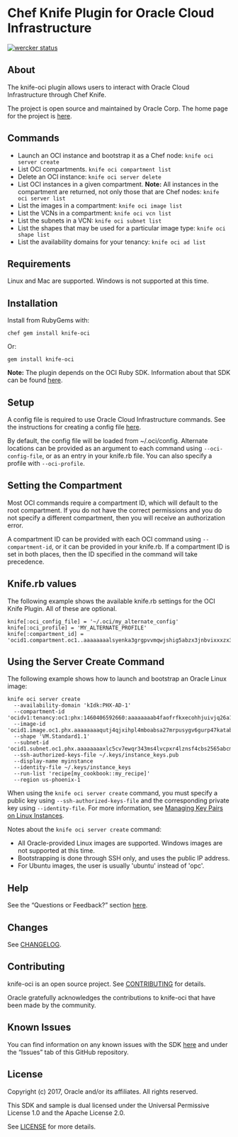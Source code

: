# Chef Knife Plugin for Oracle Cloud Infrastructure
[![wercker status](https://app.wercker.com/status/82cc98510b6b52b3a37d1212174a1d56/s/master "wercker status")](https://app.wercker.com/project/byKey/82cc98510b6b52b3a37d1212174a1d56)

## About

The knife-oci plugin allows users to interact with Oracle Cloud Infrastructure through Chef Knife.

The project is open source and maintained by Oracle Corp. The home page for the project is [here](https://docs.us-phoenix-1.oraclecloud.com/Content/API/SDKDocs/knifeplugin.htm).

## Commands

- Launch an OCI instance and bootstrap it as a Chef node:
  `knife oci server create`
- List OCI compartments.
  `knife oci compartment list`
- Delete an OCI instance:
  `knife oci server delete`
- List OCI instances in a given compartment. **Note:** All instances in the compartment are returned, not only those that are Chef nodes:
  `knife oci server list`
- List the images in a compartment:
  `knife oci image list`
- List the VCNs in a compartment:
  `knife oci vcn list`
- List the subnets in a VCN:
  `knife oci subnet list`
- List the shapes that may be used for a particular image type:
  `knife oci shape list`
- List the availability domains for your tenancy:
  `knife oci ad list`

## Requirements

Linux and Mac are supported. Windows is not supported at this time.

## Installation

Install from RubyGems with:

    chef gem install knife-oci

Or:

    gem install knife-oci

**Note:** The plugin depends on the OCI Ruby SDK. Information about that SDK can be found [here](https://docs.us-phoenix-1.oraclecloud.com/Content/API/SDKDocs/rubysdk.htm).

## Setup

A config file is required to use Oracle Cloud Infrastructure commands. See the instructions for creating a config file [here](https://docs.us-phoenix-1.oraclecloud.com/Content/API/Concepts/sdkconfig.htm).

By default, the config file will be loaded from ~/.oci/config. Alternate locations can be provided as an argument to each command using `--oci-config-file`, or as an entry in your knife.rb file. You can also specify a profile with `--oci-profile`.

## Setting the Compartment

Most OCI commands require a compartment ID, which will default to the root compartment. If you do not have the correct permissions and you do not specify a different compartment, then you will receive an authorization error.

A compartment ID can be provided with each OCI command using `--compartment-id`, or it can be provided in your knife.rb. If a compartment ID is set in both places, then the ID specified in the command will take precedence.

## Knife.rb values

The following example shows the available knife.rb settings for the OCI Knife Plugin. All of these are optional.

    knife[:oci_config_file] = '~/.oci/my_alternate_config'
    knife[:oci_profile] = 'MY_ALTERNATE_PROFILE'
    knife[:compartment_id] = 'ocid1.compartment.oc1..aaaaaaaalsyenka3grgpvvmqwjshig5abzx3jnbvixxxzx373ehwdj7o5arc'

## Using the Server Create Command

The following example shows how to launch and bootstrap an Oracle Linux image:

    knife oci server create
      --availability-domain 'kIdk:PHX-AD-1'
      --compartment-id 'ocidv1:tenancy:oc1:phx:1460406592660:aaaaaaaab4faofrfkxecohhjuivjq26a13'
      --image-id 'ocid1.image.oc1.phx.aaaaaaaaqutj4qjxihpl4mboabsa27mrpusygv6gurp47katabcvljmq3puq'
      --shape 'VM.Standard1.1'
      --subnet-id 'ocid1.subnet.oc1.phx.aaaaaaaaxlc5cv7ewqr343ms4lvcpxr4lznsf4cbs2565abcm23d3cfebrex'
      --ssh-authorized-keys-file ~/.keys/instance_keys.pub
      --display-name myinstance
      --identity-file ~/.keys/instance_keys
      --run-list 'recipe[my_cookbook::my_recipe]'
      --region us-phoenix-1

When using the `knife oci server create` command, you must specify a public key using `--ssh-authorized-keys-file` and the corresponding private key using `--identity-file`. For more information, see [Managing Key Pairs on Linux Instances](https://docs.us-phoenix-1.oraclecloud.com/Content/Compute/Tasks/managingkeypairs.htm).

Notes about the `knife oci server create` command:

 - All Oracle-provided Linux images are supported. Windows images are not supported at this time.
 - Bootstrapping is done through SSH only, and uses the public IP address.
 - For Ubuntu images, the user is usually 'ubuntu' instead of 'opc'.

## Help

See the “Questions or Feedback?” section [here](https://docs.us-phoenix-1.oraclecloud.com/Content/API/SDKDocs/knifeplugin.htm).

## Changes

See [CHANGELOG](/CHANGELOG.md).

## Contributing

knife-oci is an open source project. See [CONTRIBUTING](/CONTRIBUTING.md) for details.

Oracle gratefully acknowledges the contributions to knife-oci that have been made by the community.

## Known Issues

You can find information on any known issues with the SDK [here](https://docs.us-phoenix-1.oraclecloud.com/Content/knownissues.htm) and under the “Issues” tab of this GitHub repository.

## License

Copyright (c) 2017, Oracle and/or its affiliates. All rights reserved.

This SDK and sample is dual licensed under the Universal Permissive License 1.0 and the Apache License 2.0.

See [LICENSE](/LICENSE.txt) for more details.
